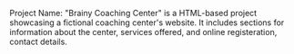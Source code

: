 Project Name: 
"Brainy Coaching Center" is a  HTML-based project showcasing a fictional coaching center's website. It includes sections for information about the center, services offered, and online registeration, contact details.

